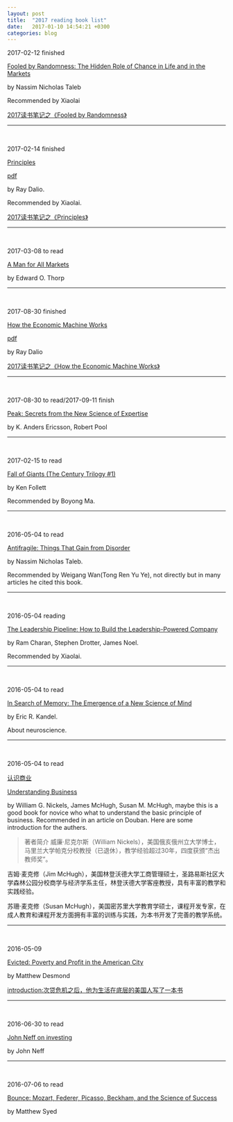```yaml
---
layout: post
title:  "2017 reading book list"
date:   2017-01-10 14:54:21 +0300
categories: blog
---
```


2017-02-12 finished

[Fooled by Randomness: The Hidden Role of Chance in Life and in the Markets](https://www.goodreads.com/book/show/38315.Fooled_by_Randomness)

by Nassim Nicholas Taleb

Recommended by Xiaolai

[2017读书笔记之《Fooled by Randomness》](../../../2017/01/29/reading.html)


***
<br>

2017-02-14 finished

[Principles](https://www.goodreads.com/book/show/12935037-principles)

[pdf](http://www.bwater.com/Uploads/FileManager/Principles/Bridgewater-Associates-Ray-Dalio-Principles.pdf)

by Ray Dalio.

Recommended by Xiaolai.

[2017读书笔记之《Principles》](../../../2017/02/14/reading.html)

***
<br>

2017-03-08 to read

[A Man for All Markets](https://www.goodreads.com/book/show/25733505-a-man-for-all-markets)

by Edward O. Thorp

***
<br>

2017-08-30 finished

[How the Economic Machine Works](https://www.goodreads.com/book/show/25904184-how-the-economic-machine-works)

[pdf](http://www.economicprinciples.org/wp-content/uploads/ray_dalio__how_the_economic_machine_works__leveragings_and_deleveragings.pdf)

by Ray Dalio

[2017读书笔记之《How the Economic Machine Works》](../../../2017/08/30/reading.html)

***
<br>

2017-08-30 to read/2017-09-11 finish

[Peak: Secrets from the New Science of Expertise](https://www.goodreads.com/book/show/26312997)

by K. Anders Ericsson, Robert Pool

***
<br>

2017-02-15 to read

[Fall of Giants (The Century Trilogy #1)](https://www.goodreads.com/book/show/7315573-fall-of-giants)

by Ken Follett

Recommended by Boyong Ma.

***
<br>

2016-05-04 to read

[Antifragile: Things That Gain from Disorder](https://www.goodreads.com/book/show/13530973-antifragile)

by Nassim Nicholas Taleb.

Recommended by Weigang Wan(Tong Ren Yu Ye), not directly but in many articles he cited this book.

***
<br>

2016-05-04 reading

[The Leadership Pipeline: How to Build the Leadership-Powered Company](https://www.goodreads.com/book/show/1254.The_Leadership_Pipeline)

by Ram Charan, Stephen Drotter, James Noel.

Recommended by Xiaolai.

***
<br>

2016-05-04 to read

[In Search of Memory: The Emergence of a New Science of Mind](https://www.goodreads.com/book/show/4075.In_Search_of_Memory)

by Eric R. Kandel.

About neuroscience.


***
<br>

2016-05-04 to read

[认识商业](https://book.douban.com/subject/26698020/)

[Understanding Business](https://www.goodreads.com/book/show/20816224-understanding-business)

by William G. Nickels, James McHugh, Susan M. McHugh, maybe this is a good book for novice who what to understand the basic principle of business. Recommended in an article on Douban. Here are some introduction for the authers.

>著者简介
威廉·尼克尔斯（William Nickels），美国俄亥俄州立大学博士，马里兰大学帕克分校教授（已退休），教学经验超过30年，四度获颁“杰出教师奖”。
>
吉姆·麦克修（Jim McHugh），美国林登沃德大学工商管理硕士，圣路易斯社区大学森林公园分校商学与经济学系主任，林登沃德大学客座教授，具有丰富的教学和实践经验。
>
苏珊·麦克修（Susan McHugh），美国密苏里大学教育学硕士，课程开发专家，在成人教育和课程开发方面拥有丰富的训练与实践，为本书开发了完善的教学系统。

***
<br>

2016-05-09

[Evicted: Poverty and Profit in the American City](https://www.goodreads.com/book/show/25852784-evicted)

by Matthew Desmond

[introduction:次贷危机之后，他为生活在底层的美国人写了一本书](http://www.qdaily.com/articles/23800.html)

***
<br>

2016-06-30 to read

[John Neff on investing](http://www.goodreads.com/book/show/614701.John_Neff_on_Investing)

by John Neff

***
<br>

2016-07-06 to read

[Bounce: Mozart, Federer, Picasso, Beckham, and the Science of Success](http://www.goodreads.com/book/show/7845157-bounce)

by Matthew Syed

<!--end-->
